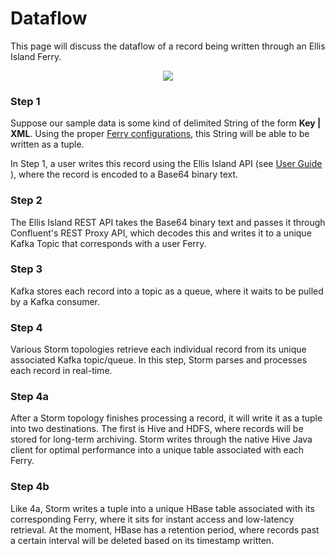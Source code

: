 # Dataflow
This page will discuss the dataflow of a record being written through an Ellis Island Ferry.

<p align="center"><img src=https://raw.githubusercontent.com/maximusjesse/EllisIslandPublic/master/images/Dataflow.png></p>

### Step 1
Suppose our sample data is some kind of delimited String of the form **Key | XML**.  Using the proper [Ferry configurations](https://github.com/maximusjesse/EllisIslandPublic/wiki/Creating-Your-Ferry), this String will be able to be written as a tuple.

In Step 1, a user writes this record using the Ellis Island API (see [User Guide](https://github.com/maximusjesse/EllisIslandPublic/wiki/User-Guide) ), where the record is encoded to a Base64 binary text.

### Step 2
The Ellis Island REST API takes the Base64 binary text and passes it through Confluent's REST Proxy API, which decodes this and writes it to a unique Kafka Topic that corresponds with a user Ferry.

### Step 3
Kafka stores each record into a topic as a queue, where it waits to be pulled by a Kafka consumer.

### Step 4
Various Storm topologies retrieve each individual record from its unique associated Kafka topic/queue.  In this step, Storm parses and processes each record in real-time.

### Step 4a
After a Storm topology finishes processing a record, it will write it as a tuple into two destinations.  The first is Hive and HDFS, where records will be stored for long-term archiving.  Storm writes through the native Hive Java client for optimal performance into a unique table associated with each Ferry.

### Step 4b
Like 4a, Storm writes a tuple into a unique HBase table associated with its corresponding Ferry, where it sits for instant access and low-latency retrieval.  At the moment, HBase has a retention period, where records past a certain interval will be deleted based on its timestamp written.